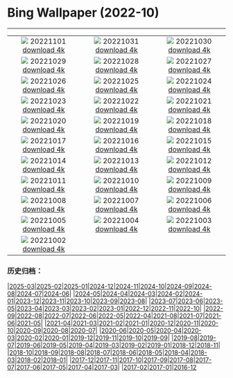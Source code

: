 # Bing Wallpaper (2022-10)
**************
| | | |
|:-:|:-:|:-:|
| ![](https://www.bing.com/th?id=OHR.Calacas_DE-DE0872821664_1920x1080.jpg) 20221101 [download 4k](https://www.bing.com/th?id=OHR.Calacas_DE-DE0872821664_UHD.jpg) | ![](https://www.bing.com/th?id=OHR.WychwoodForest_DE-DE0714020420_1920x1080.jpg) 20221031 [download 4k](https://www.bing.com/th?id=OHR.WychwoodForest_DE-DE0714020420_UHD.jpg) | ![](https://www.bing.com/th?id=OHR.SealRiver_DE-DE0564918955_1920x1080.jpg) 20221030 [download 4k](https://www.bing.com/th?id=OHR.SealRiver_DE-DE0564918955_UHD.jpg) |
| ![](https://www.bing.com/th?id=OHR.SeaAngel_DE-DE0432185241_1920x1080.jpg) 20221029 [download 4k](https://www.bing.com/th?id=OHR.SeaAngel_DE-DE0432185241_UHD.jpg) | ![](https://www.bing.com/th?id=OHR.FrankensteinFriday_DE-DE0293571099_1920x1080.jpg) 20221028 [download 4k](https://www.bing.com/th?id=OHR.FrankensteinFriday_DE-DE0293571099_UHD.jpg) | ![](https://www.bing.com/th?id=OHR.MarienburgZell_DE-DE3907884652_1920x1080.jpg) 20221027 [download 4k](https://www.bing.com/th?id=OHR.MarienburgZell_DE-DE3907884652_UHD.jpg) |
| ![](https://www.bing.com/th?id=OHR.BrockenSpecter_DE-DE3726514674_1920x1080.jpg) 20221026 [download 4k](https://www.bing.com/th?id=OHR.BrockenSpecter_DE-DE3726514674_UHD.jpg) | ![](https://www.bing.com/th?id=OHR.OrcusMouth_DE-DE3576959401_1920x1080.jpg) 20221025 [download 4k](https://www.bing.com/th?id=OHR.OrcusMouth_DE-DE3576959401_UHD.jpg) | ![](https://www.bing.com/th?id=OHR.OttobeurenBibliothek_DE-DE3414794447_1920x1080.jpg) 20221024 [download 4k](https://www.bing.com/th?id=OHR.OttobeurenBibliothek_DE-DE3414794447_UHD.jpg) |
| ![](https://www.bing.com/th?id=OHR.Knobbelzwaan_DE-DE3362383299_1920x1080.jpg) 20221023 [download 4k](https://www.bing.com/th?id=OHR.Knobbelzwaan_DE-DE3362383299_UHD.jpg) | ![](https://www.bing.com/th?id=OHR.KarstMountains_DE-DE3252732573_1920x1080.jpg) 20221022 [download 4k](https://www.bing.com/th?id=OHR.KarstMountains_DE-DE3252732573_UHD.jpg) | ![](https://www.bing.com/th?id=OHR.GeorgiaCypress_DE-DE3125234394_1920x1080.jpg) 20221021 [download 4k](https://www.bing.com/th?id=OHR.GeorgiaCypress_DE-DE3125234394_UHD.jpg) |
| ![](https://www.bing.com/th?id=OHR.SlothDay_DE-DE7576250530_1920x1080.jpg) 20221020 [download 4k](https://www.bing.com/th?id=OHR.SlothDay_DE-DE7576250530_UHD.jpg) | ![](https://www.bing.com/th?id=OHR.WartburgCastle_DE-DE7442950218_1920x1080.jpg) 20221019 [download 4k](https://www.bing.com/th?id=OHR.WartburgCastle_DE-DE7442950218_UHD.jpg) | ![](https://www.bing.com/th?id=OHR.GB25Anni_DE-DE7299315520_1920x1080.jpg) 20221018 [download 4k](https://www.bing.com/th?id=OHR.GB25Anni_DE-DE7299315520_UHD.jpg) |
| ![](https://www.bing.com/th?id=OHR.PrinceChristianSound_DE-DE6922491383_1920x1080.jpg) 20221017 [download 4k](https://www.bing.com/th?id=OHR.PrinceChristianSound_DE-DE6922491383_UHD.jpg) | ![](https://www.bing.com/th?id=OHR.RioArazas_DE-DE6773505197_1920x1080.jpg) 20221016 [download 4k](https://www.bing.com/th?id=OHR.RioArazas_DE-DE6773505197_UHD.jpg) | ![](https://www.bing.com/th?id=OHR.NaqsheRustam_DE-DE6639103353_1920x1080.jpg) 20221015 [download 4k](https://www.bing.com/th?id=OHR.NaqsheRustam_DE-DE6639103353_UHD.jpg) |
| ![](https://www.bing.com/th?id=OHR.HohenzollernHechingen_DE-DE6506429965_1920x1080.jpg) 20221014 [download 4k](https://www.bing.com/th?id=OHR.HohenzollernHechingen_DE-DE6506429965_UHD.jpg) | ![](https://www.bing.com/th?id=OHR.AlaskaMoose_DE-DE6158601555_1920x1080.jpg) 20221013 [download 4k](https://www.bing.com/th?id=OHR.AlaskaMoose_DE-DE6158601555_UHD.jpg) | ![](https://www.bing.com/th?id=OHR.AmmoniteGraveyard_DE-DE5988559044_1920x1080.jpg) 20221012 [download 4k](https://www.bing.com/th?id=OHR.AmmoniteGraveyard_DE-DE5988559044_UHD.jpg) |
| ![](https://www.bing.com/th?id=OHR.TortulaMoss_DE-DE3936508895_1920x1080.jpg) 20221011 [download 4k](https://www.bing.com/th?id=OHR.TortulaMoss_DE-DE3936508895_UHD.jpg) | ![](https://www.bing.com/th?id=OHR.StareLembruch_DE-DE3803966856_1920x1080.jpg) 20221010 [download 4k](https://www.bing.com/th?id=OHR.StareLembruch_DE-DE3803966856_UHD.jpg) | ![](https://www.bing.com/th?id=OHR.ChukchiSea_DE-DE3561645051_1920x1080.jpg) 20221009 [download 4k](https://www.bing.com/th?id=OHR.ChukchiSea_DE-DE3561645051_UHD.jpg) |
| ![](https://www.bing.com/th?id=OHR.GlassOctopus_DE-DE3414070398_1920x1080.jpg) 20221008 [download 4k](https://www.bing.com/th?id=OHR.GlassOctopus_DE-DE3414070398_UHD.jpg) | ![](https://www.bing.com/th?id=OHR.OberbaumBridge_DE-DE3269689530_1920x1080.jpg) 20221007 [download 4k](https://www.bing.com/th?id=OHR.OberbaumBridge_DE-DE3269689530_UHD.jpg) | ![](https://www.bing.com/th?id=OHR.BayofBiscay_DE-DE3992627080_1920x1080.jpg) 20221006 [download 4k](https://www.bing.com/th?id=OHR.BayofBiscay_DE-DE3992627080_UHD.jpg) |
| ![](https://www.bing.com/th?id=OHR.FlamingoTeacher_DE-DE3737259778_1920x1080.jpg) 20221005 [download 4k](https://www.bing.com/th?id=OHR.FlamingoTeacher_DE-DE3737259778_UHD.jpg) | ![](https://www.bing.com/th?id=OHR.CosmicCliffs_DE-DE3590436434_1920x1080.jpg) 20221004 [download 4k](https://www.bing.com/th?id=OHR.CosmicCliffs_DE-DE3590436434_UHD.jpg) | ![](https://www.bing.com/th?id=OHR.GlienickerBruecke_DE-DE3030822909_1920x1080.jpg) 20221003 [download 4k](https://www.bing.com/th?id=OHR.GlienickerBruecke_DE-DE3030822909_UHD.jpg) |
| ![](https://www.bing.com/th?id=OHR.LotsOBalloons_DE-DE2625769949_1920x1080.jpg) 20221002 [download 4k](https://www.bing.com/th?id=OHR.LotsOBalloons_DE-DE2625769949_UHD.jpg) |  |  |

### 历史归档：

|[2025-03](/../2025-03/2025-03.md)|[2025-02](/../2025-02/2025-02.md)|[2025-01](/../2025-01/2025-01.md)|[2024-12](/../2024-12/2024-12.md)|[2024-11](/../2024-11/2024-11.md)|[2024-10](/../2024-10/2024-10.md)|[2024-09](/../2024-09/2024-09.md)|[2024-08](/../2024-08/2024-08.md)|[2024-07](/../2024-07/2024-07.md)|[2024-06](/../2024-06/2024-06.md)|
|[2024-05](/../2024-05/2024-05.md)|[2024-04](/../2024-04/2024-04.md)|[2024-03](/../2024-03/2024-03.md)|[2024-02](/../2024-02/2024-02.md)|[2024-01](/../2024-01/2024-01.md)|[2023-12](/../2023-12/2023-12.md)|[2023-11](/../2023-11/2023-11.md)|[2023-10](/../2023-10/2023-10.md)|[2023-09](/../2023-09/2023-09.md)|[2023-08](/../2023-08/2023-08.md)|
|[2023-07](/../2023-07/2023-07.md)|[2023-06](/../2023-06/2023-06.md)|[2023-05](/../2023-05/2023-05.md)|[2023-04](/../2023-04/2023-04.md)|[2023-03](/../2023-03/2023-03.md)|[2023-02](/../2023-02/2023-02.md)|[2023-01](/../2023-01/2023-01.md)|[2022-12](/../2022-12/2022-12.md)|[2022-11](/../2022-11/2022-11.md)|[2022-10](/2022-10.md)|
|[2022-09](/../2022-09/2022-09.md)|[2022-08](/../2022-08/2022-08.md)|[2022-07](/../2022-07/2022-07.md)|[2022-06](/../2022-06/2022-06.md)|[2022-05](/../2022-05/2022-05.md)|[2022-04](/../2022-04/2022-04.md)|[2021-08](/../2021-08/2021-08.md)|[2021-07](/../2021-07/2021-07.md)|[2021-06](/../2021-06/2021-06.md)|[2021-05](/../2021-05/2021-05.md)|
|[2021-04](/../2021-04/2021-04.md)|[2021-03](/../2021-03/2021-03.md)|[2021-02](/../2021-02/2021-02.md)|[2021-01](/../2021-01/2021-01.md)|[2020-12](/../2020-12/2020-12.md)|[2020-11](/../2020-11/2020-11.md)|[2020-10](/../2020-10/2020-10.md)|[2020-09](/../2020-09/2020-09.md)|[2020-08](/../2020-08/2020-08.md)|[2020-07](/../2020-07/2020-07.md)|
|[2020-06](/../2020-06/2020-06.md)|[2020-05](/../2020-05/2020-05.md)|[2020-04](/../2020-04/2020-04.md)|[2020-03](/../2020-03/2020-03.md)|[2020-02](/../2020-02/2020-02.md)|[2020-01](/../2020-01/2020-01.md)|[2019-12](/../2019-12/2019-12.md)|[2019-11](/../2019-11/2019-11.md)|[2019-10](/../2019-10/2019-10.md)|[2019-09](/../2019-09/2019-09.md)|
|[2019-08](/../2019-08/2019-08.md)|[2019-07](/../2019-07/2019-07.md)|[2019-06](/../2019-06/2019-06.md)|[2019-05](/../2019-05/2019-05.md)|[2019-04](/../2019-04/2019-04.md)|[2019-03](/../2019-03/2019-03.md)|[2019-02](/../2019-02/2019-02.md)|[2019-01](/../2019-01/2019-01.md)|[2018-12](/../2018-12/2018-12.md)|[2018-11](/../2018-11/2018-11.md)|
|[2018-10](/../2018-10/2018-10.md)|[2018-09](/../2018-09/2018-09.md)|[2018-08](/../2018-08/2018-08.md)|[2018-07](/../2018-07/2018-07.md)|[2018-06](/../2018-06/2018-06.md)|[2018-05](/../2018-05/2018-05.md)|[2018-04](/../2018-04/2018-04.md)|[2018-03](/../2018-03/2018-03.md)|[2018-02](/../2018-02/2018-02.md)|[2018-01](/../2018-01/2018-01.md)|
|[2017-12](/../2017-12/2017-12.md)|[2017-11](/../2017-11/2017-11.md)|[2017-10](/../2017-10/2017-10.md)|[2017-09](/../2017-09/2017-09.md)|[2017-08](/../2017-08/2017-08.md)|[2017-07](/../2017-07/2017-07.md)|[2017-06](/../2017-06/2017-06.md)|[2017-05](/../2017-05/2017-05.md)|[2017-04](/../2017-04/2017-04.md)|[2017-03](/../2017-03/2017-03.md)|
|[2017-02](/../2017-02/2017-02.md)|[2017-01](/../2017-01/2017-01.md)|[2016-12](/../2016-12/2016-12.md)
